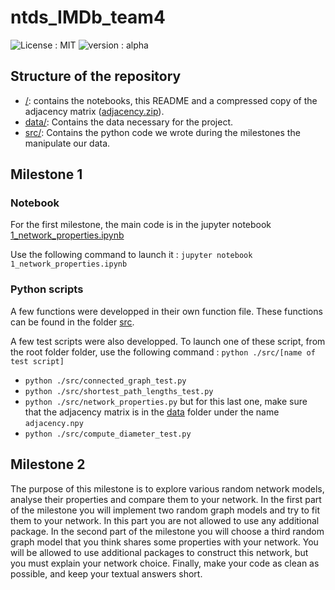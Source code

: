 ntds_IMDb_team4
================================================================================

![License : MIT](https://img.shields.io/badge/License-MIT-brightgreen.svg)
![version : alpha](https://img.shields.io/badge/version-alpha-blue.svg)


## Structure of the repository

+ [/](./): contains the notebooks, this README and a compressed copy of the adjacency matrix ([adjacency.zip](./adjacency.zip)).
+ [data/](./data/): Contains the data necessary for the project.
+ [src/](./src/): Contains the python code we wrote during the milestones the manipulate our data.

## Milestone 1

### Notebook

For the first milestone, the main code is in the jupyter notebook [1_network_properties.ipynb](./1_network_properties.ipynb)

Use the following command to launch it : `jupyter notebook 1_network_properties.ipynb`

### Python scripts

A few functions were developped in their own function file. These functions can be found in the folder [src](./src/).

A few test scripts were also developped. To launch one of these script, from the root folder folder, use the following command : `python ./src/[name of test script]`


+ `python ./src/connected_graph_test.py`
+ `python ./src/shortest_path_lengths_test.py`
+ `python ./src/network_properties.py` but for this last one, make sure that the adjacency matrix is in the [data](./data) folder under the name `adjacency.npy`
+ `python ./src/compute_diameter_test.py`

## Milestone 2

The purpose of this milestone is to explore various random network models, analyse their properties and compare them to your network. In the first part of the milestone you will implement two random graph models and try to fit them to your network. In this part you are not allowed to use any additional package. In the second part of the milestone you will choose a third random graph model that you think shares some properties with your network. You will be allowed to use additional packages to construct this network, but you must explain your network choice. Finally, make your code as clean as possible, and keep your textual answers short.
